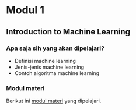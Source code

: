 # Modul 1
## Introduction to Machine Learning

### Apa saja sih yang akan dipelajari?
- Definisi machine learning
- Jenis-jenis machine learning
- Contoh algoritma machine learning

### Modul materi
Berikut ini [modul materi](/Introduction%20to%20Machine%20Learning.pptx) yang dipelajari.
